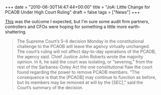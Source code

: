 +++
date = "2010-06-30T14:47:44+00:00"
title = "JoA: Little Change for PCAOB Under High Court Ruling"
draft = false
tags = ["News"]
+++

[This](http://www.journalofaccountancy.com/Web/20103051.htm) was the outcome I expected, but I'm sure some audit firm partners, controllers and CFOs were hoping for something a little more earth-shattering.

> The Supreme Court’s 5–4 decision Monday in the constitutional challenge to the PCAOB will leave the agency virtually unchanged. The court’s ruling will not affect day-to-day operations of the PCAOB, the agency said. Chief Justice John Roberts wrote the majority opinion. In it, he said the court was isolating, or “severing,” from the rest of the Sarbanes-Oxley Act the one constitutional flaw the court found regarding the power to remove PCAOB members. “The consequence is that the \[PCAOB\] may continue to function as before, but its members may be removed at will by the \[SEC\],” said the Court’s summary of the decision.
